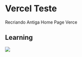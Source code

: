 # Vercel Teste

Recriando Antiga Home Page Verce

## Learning 

  <p align="left">
    <a href="#">
      <img src="https://skillicons.dev/icons?i=html,html,css,js,sass)" />  
    </a>
  </p>

